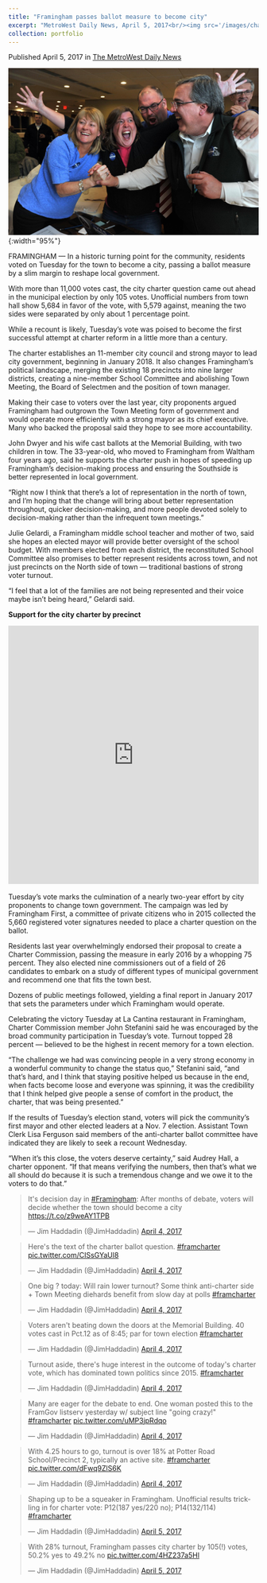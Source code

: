 ```yaml
---
title: "Framingham passes ballot measure to become city"
excerpt: "MetroWest Daily News, April 5, 2017<br/><img src='/images/charter_vote.jpg'>"
collection: portfolio
---
```

Published April 5, 2017 in [The MetroWest Daily News](http://www.metrowestdailynews.com/news/20170404/framingham-passes-ballot-measure-to-become-city)

![alt text](/images/charter_vote_full.jpg "Framingham First members Janet Leombruno, Mary Kate Feeney, Jason Smith and John Stefanini celebrate that after nearly two years of debate, Framingham voters decided to adopt a new city charter, replacing Town Meeting with a mayor and city council. [Daily News Staff Photo/Allan Jung]"){:width="95%"}

FRAMINGHAM — In a historic turning point for the community, residents voted on Tuesday for the town to become a city, passing a ballot measure by a slim margin to reshape local government.

With more than 11,000 votes cast, the city charter question came out ahead in the municipal election by only 105 votes. Unofficial numbers from town hall show 5,684 in favor of the vote, with 5,579 against, meaning the two sides were separated by only about 1 percentage point.

While a recount is likely, Tuesday’s vote was poised to become the first successful attempt at charter reform in a little more than a century.

The charter establishes an 11-member city council and strong mayor to lead city government, beginning in January 2018. It also changes Framingham’s political landscape, merging the existing 18 precincts into nine larger districts, creating a nine-member School Committee and abolishing Town Meeting, the Board of Selectmen and the position of town manager.

Making their case to voters over the last year, city proponents argued Framingham had outgrown the Town Meeting form of government and would operate more efficiently with a strong mayor as its chief executive. Many who backed the proposal said they hope to see more accountability.

John Dwyer and his wife cast ballots at the Memorial Building, with two children in tow. The 33-year-old, who moved to Framingham from Waltham four years ago, said he supports the charter push in hopes of speeding up Framingham’s decision-making process and ensuring the Southside is better represented in local government.

“Right now I think that there’s a lot of representation in the north of town, and I’m hoping that the change will bring about better representation throughout, quicker decision-making, and more people devoted solely to decision-making rather than the infrequent town meetings.”

Julie Gelardi, a Framingham middle school teacher and mother of two, said she hopes an elected mayor will provide better oversight of the school budget. With members elected from each district, the reconstituted School Committee also promises to better represent residents across town, and not just precincts on the North side of town — traditional bastions of strong voter turnout.

“I feel that a lot of the families are not being represented and their voice maybe isn’t being heard,” Gelardi said.

**Support for the city charter by precinct**
<iframe width="100%" height="520" frameborder="0" src="https://jhaddadin.carto.com/viz/8b6f74ce-1a41-11e7-939a-0e05a8b3e3d7/embed_map" allowfullscreen webkitallowfullscreen mozallowfullscreen oallowfullscreen msallowfullscreen></iframe>

Tuesday’s vote marks the culmination of a nearly two-year effort by city proponents to change town government. The campaign was led by Framingham First, a committee of private citizens who in 2015 collected the 5,660 registered voter signatures needed to place a charter question on the ballot.

Residents last year overwhelmingly endorsed their proposal to create a Charter Commission, passing the measure in early 2016 by a whopping 75 percent. They also elected nine commissioners out of a field of 26 candidates to embark on a study of different types of municipal government and recommend one that fits the town best.

Dozens of public meetings followed, yielding a final report in January 2017 that sets the parameters under which Framingham would operate.

Celebrating the victory Tuesday at La Cantina restaurant in Framingham, Charter Commission member John Stefanini said he was encouraged by the broad community participation in Tuesday’s vote. Turnout topped 28 percent — believed to be the highest in recent memory for a town election.

“The challenge we had was convincing people in a very strong economy in a wonderful community to change the status quo,” Stefanini said, “and that’s hard, and I think that staying positive helped us because in the end, when facts become loose and everyone was spinning, it was the credibility that I think helped give people a sense of comfort in the product, the charter, that was being presented.”

If the results of Tuesday’s election stand, voters will pick the community’s first mayor and other elected leaders at a Nov. 7 election. Assistant Town Clerk Lisa Ferguson said members of the anti-charter ballot committee have indicated they are likely to seek a recount Wednesday.

“When it’s this close, the voters deserve certainty,” said Audrey Hall, a charter opponent. “If that means verifying the numbers, then that’s what we all should do because it is such a tremendous change and we owe it to the voters to do that.”

<blockquote class="twitter-tweet" data-lang="en"><p lang="en" dir="ltr">It&#39;s decision day in <a href="https://twitter.com/hashtag/Framingham?src=hash">#Framingham</a>: After months of debate, voters will decide whether the town should become a city <a href="https://t.co/z9weAY1TPB">https://t.co/z9weAY1TPB</a></p>&mdash; Jim Haddadin (@JimHaddadin) <a href="https://twitter.com/JimHaddadin/status/849243297881182209">April 4, 2017</a></blockquote>
<script async src="//platform.twitter.com/widgets.js" charset="utf-8"></script>

<blockquote class="twitter-tweet" data-lang="en"><p lang="en" dir="ltr">Here&#39;s the text of the charter ballot question. <a href="https://twitter.com/hashtag/framcharter?src=hash">#framcharter</a> <a href="https://t.co/CISsGYaUl8">pic.twitter.com/CISsGYaUl8</a></p>&mdash; Jim Haddadin (@JimHaddadin) <a href="https://twitter.com/JimHaddadin/status/849244535322443776">April 4, 2017</a></blockquote>
<script async src="//platform.twitter.com/widgets.js" charset="utf-8"></script>

<blockquote class="twitter-tweet" data-lang="en"><p lang="en" dir="ltr">One big ? today: Will rain lower turnout? Some think anti-charter side + Town Meeting diehards benefit from slow day at polls <a href="https://twitter.com/hashtag/framcharter?src=hash">#framcharter</a></p>&mdash; Jim Haddadin (@JimHaddadin) <a href="https://twitter.com/JimHaddadin/status/849248232853168130">April 4, 2017</a></blockquote>
<script async src="//platform.twitter.com/widgets.js" charset="utf-8"></script>

<blockquote class="twitter-tweet" data-lang="en"><p lang="en" dir="ltr">Voters aren&#39;t beating down the doors at the Memorial Building. 40 votes cast in Pct.12 as of 8:45; par for town election <a href="https://twitter.com/hashtag/framcharter?src=hash">#framcharter</a></p>&mdash; Jim Haddadin (@JimHaddadin) <a href="https://twitter.com/JimHaddadin/status/849249254438731776">April 4, 2017</a></blockquote>
<script async src="//platform.twitter.com/widgets.js" charset="utf-8"></script>

<blockquote class="twitter-tweet" data-lang="en"><p lang="en" dir="ltr">Turnout aside, there&#39;s huge interest in the outcome of today&#39;s charter vote, which has dominated town politics since 2015. <a href="https://twitter.com/hashtag/framcharter?src=hash">#framcharter</a></p>&mdash; Jim Haddadin (@JimHaddadin) <a href="https://twitter.com/JimHaddadin/status/849254532899098626">April 4, 2017</a></blockquote>
<script async src="//platform.twitter.com/widgets.js" charset="utf-8"></script>

<blockquote class="twitter-tweet" data-lang="en"><p lang="en" dir="ltr">Many are eager for the debate to end. One woman posted this to the FramGov listserv yesterday w/ subject line &quot;going crazy!&quot; <a href="https://twitter.com/hashtag/framcharter?src=hash">#framcharter</a> <a href="https://t.co/uMP3jpRdqo">pic.twitter.com/uMP3jpRdqo</a></p>&mdash; Jim Haddadin (@JimHaddadin) <a href="https://twitter.com/JimHaddadin/status/849255659027787777">April 4, 2017</a></blockquote>
<script async src="//platform.twitter.com/widgets.js" charset="utf-8"></script>

<blockquote class="twitter-tweet" data-lang="en"><p lang="en" dir="ltr">With 4.25 hours to go, turnout is over 18% at Potter Road School/Precinct 2, typically an active site. <a href="https://twitter.com/hashtag/framcharter?src=hash">#framcharter</a> <a href="https://t.co/dFwq9ZlS6K">pic.twitter.com/dFwq9ZlS6K</a></p>&mdash; Jim Haddadin (@JimHaddadin) <a href="https://twitter.com/JimHaddadin/status/849346926319415297">April 4, 2017</a></blockquote>
<script async src="//platform.twitter.com/widgets.js" charset="utf-8"></script>

<blockquote class="twitter-tweet" data-lang="en"><p lang="en" dir="ltr">Shaping up to be a squeaker in Framingham. Unofficial results trickling in for charter vote: P12(187 yes/220 no); P14(132/114) <a href="https://twitter.com/hashtag/framcharter?src=hash">#framcharter</a></p>&mdash; Jim Haddadin (@JimHaddadin) <a href="https://twitter.com/JimHaddadin/status/849419764300697600">April 5, 2017</a></blockquote>
<script async src="//platform.twitter.com/widgets.js" charset="utf-8"></script>

<blockquote class="twitter-tweet" data-lang="en"><p lang="en" dir="ltr">With 28% turnout, Framingham passes city charter by 105(!) votes, 50.2% yes to 49.2% no <a href="https://t.co/4HZ237a5Hl">pic.twitter.com/4HZ237a5Hl</a></p>&mdash; Jim Haddadin (@JimHaddadin) <a href="https://twitter.com/JimHaddadin/status/849425208939335681">April 5, 2017</a></blockquote>
<script async src="//platform.twitter.com/widgets.js" charset="utf-8"></script>
